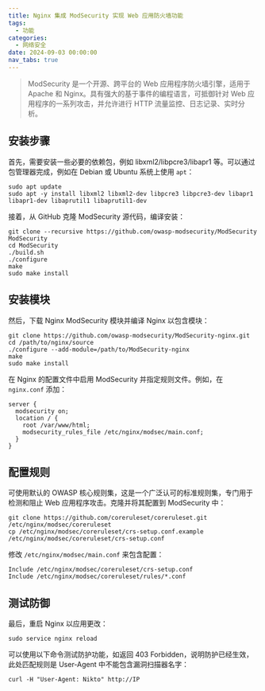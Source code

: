 ```yaml
---
title: Nginx 集成 ModSecurity 实现 Web 应用防火墙功能
tags:
  - 功能
categories:
  - 网络安全
date: 2024-09-03 00:00:00
nav_tabs: true
---
```


> ModSecurity 是一个开源、跨平台的 Web 应用程序防火墙引擎，适用于 Apache 和 Nginx。具有强大的基于事件的编程语言，可抵御针对 Web 应用程序的一系列攻击，并允许进行 HTTP 流量监控、日志记录、实时分析。

<!-- more -->

## 安装步骤

首先，需要安装一些必要的依赖包，例如 libxml2/libpcre3/libapr1 等。可以通过包管理器完成，例如在 Debian 或 Ubuntu 系统上使用 `apt`：

```
sudo apt update
sudo apt -y install libxml2 libxml2-dev libpcre3 libpcre3-dev libapr1 libapr1-dev libaprutil1 libaprutil1-dev
```

接着，从 GitHub 克隆 ModSecurity 源代码，编译安装：

```
git clone --recursive https://github.com/owasp-modsecurity/ModSecurity ModSecurity
cd ModSecurity
./build.sh
./configure
make
sudo make install
```

## 安装模块

然后，下载 Nginx ModSecurity 模块并编译 Nginx 以包含模块：

```
git clone https://github.com/owasp-modsecurity/ModSecurity-nginx.git
cd /path/to/nginx/source
./configure --add-module=/path/to/ModSecurity-nginx
make
sudo make install
```

在 Nginx 的配置文件中启用 ModSecurity 并指定规则文件。例如，在 `nginx.conf` 添加：

```
server {
  modsecurity on;
  location / {
    root /var/www/html;
    modsecurity_rules_file /etc/nginx/modsec/main.conf;
  }
}
```

## 配置规则

可使用默认的 OWASP 核心规则集，这是一个广泛认可的标准规则集，专门用于检测和阻止 Web 应用程序攻击。克隆并将其配置到 ModSecurity 中：

```
git clone https://github.com/coreruleset/coreruleset.git /etc/nginx/modsec/coreruleset
cp /etc/nginx/modsec/coreruleset/crs-setup.conf.example /etc/nginx/modsec/coreruleset/crs-setup.conf
```

修改 `/etc/nginx/modsec/main.conf` 来包含配置：

```
Include /etc/nginx/modsec/coreruleset/crs-setup.conf
Include /etc/nginx/modsec/coreruleset/rules/*.conf
```

## 测试防御

最后，重启 Nginx 以应用更改：

```
sudo service nginx reload
```

可以使用以下命令测试防护功能，如返回 403 Forbidden，说明防护已经生效，此处匹配规则是 User-Agent 中不能包含漏洞扫描器名字：

```
curl -H "User-Agent: Nikto" http://IP
```